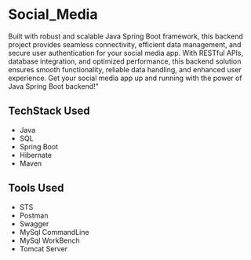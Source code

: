 # Social_Media
 Built with robust and scalable Java Spring Boot framework, this backend project provides seamless connectivity, efficient data management, and secure user authentication for your social media app. With RESTful APIs, database integration, and optimized performance, this backend solution ensures smooth functionality, reliable data handling, and enhanced user experience. Get your social media app up and running with the power of Java Spring Boot backend!"

<h2>TechStack Used</h2>
<ul>
 <li>Java</li>
 <li>SQL</li>
 <li>Spring Boot</li>
 <li>Hibernate</li>
 <li>Maven</li>
</ul>

<h2>Tools Used</h2>
<ul>
 <li>STS</li>
 <li>Postman</li>
 <li>Swagger</li>
 <li>MySql CommandLine</li>
 <li>MySql WorkBench</li>
 <li>Tomcat Server</li>
</ul>
